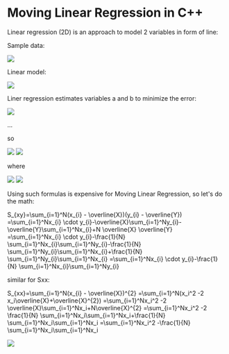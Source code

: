 # Moving Linear Regression in C++

Linear regression (2D) is an approach to model 2 variables in form of line:

Sample data:

<img src="https://render.githubusercontent.com/render/math?math=(x_{i},y_{i}), i=1...N">

Linear model:

<img src="https://render.githubusercontent.com/render/math?math=y = a %2B b x">

Liner regression estimates variables a and b to minimize the error:

<img src="https://render.githubusercontent.com/render/math?math=error =\frac{1}{N}  \sum_{i=1}^N(y_{i} - (a %2B b x_{i}))^{2}">

...

so

<img src="https://render.githubusercontent.com/render/math?math=b =\frac{S_{xy}}{S_{xx}} = \frac{\sum_{i=1}^N(x_{i} - \overline{X})(y_{i} - \overline{Y})}{\sum_{i=1}^N(x_{i} - \overline{X})^{2}}">
<img src="https://render.githubusercontent.com/render/math?math=a = \overline{Y}-b \overline{X}">

where

<img src="https://render.githubusercontent.com/render/math?math=\overline{X}=\frac{1}{N} \sum_{i=1}^Nx_{i}">
<img src="https://render.githubusercontent.com/render/math?math=\overline{Y}=\frac{1}{N} \sum_{i=1}^Ny_{i}">

Using such formulas is expensive for Moving Linear Regression, so let's do the math:

S_{xy}=\sum_{i=1}^N(x_{i} - \overline{X})(y_{i} - \overline{Y})
      =\sum_{i=1}^Nx_{i} \cdot y_{i}-\overline{X}\sum_{i=1}^Ny_{i}-\overline{Y}\sum_{i=1}^Nx_{i}+N \overline{X} \overline{Y}
      =\sum_{i=1}^Nx_{i} \cdot y_{i}-\frac{1}{N} \sum_{i=1}^Nx_{i}\sum_{i=1}^Ny_{i}-\frac{1}{N} \sum_{i=1}^Ny_{i}\sum_{i=1}^Nx_{i}+\frac{1}{N} \sum_{i=1}^Ny_{i}\sum_{i=1}^Nx_{i}
      =\sum_{i=1}^Nx_{i} \cdot y_{i}-\frac{1}{N} \sum_{i=1}^Nx_{i}\sum_{i=1}^Ny_{i}

similar for Sxx:

S_{xx}=\sum_{i=1}^N(x_{i} - \overline{X})^{2}
      =\sum_{i=1}^N(x_i^2 -2 x_i\overline{X}+\overline{X}^{2})
      =\sum_{i=1}^Nx_i^2 -2 \overline{X}\sum_{i=1}^Nx_i+N\overline{X}^{2}
      =\sum_{i=1}^Nx_i^2 -2 \frac{1}{N} \sum_{i=1}^Nx_i\sum_{i=1}^Nx_i+\frac{1}{N} \sum_{i=1}^Nx_i\sum_{i=1}^Nx_i
      =\sum_{i=1}^Nx_i^2 -\frac{1}{N} \sum_{i=1}^Nx_i\sum_{i=1}^Nx_i

<img src="https://render.githubusercontent.com/render/math?math=e^{i \pi} = -1">
